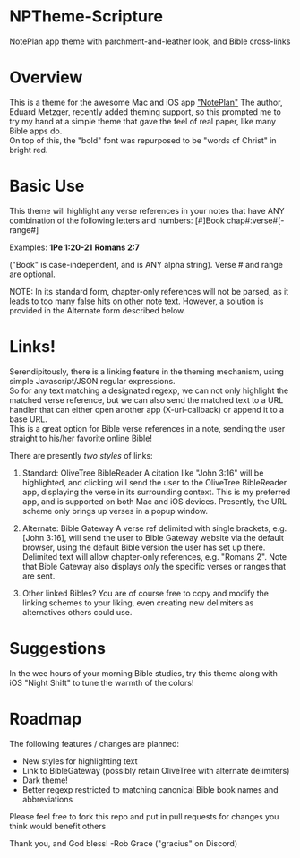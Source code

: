 # NPTheme-Scripture
NotePlan app theme with parchment-and-leather look, and Bible cross-links

# Overview
This is a theme for the awesome Mac and iOS app ["NotePlan"](https://apps.apple.com/us/app/noteplan-3/id1505432629)
The author, Eduard Metzger, recently added theming support, so this prompted me to try my hand 
at a simple theme that gave the feel of real paper, like many Bible apps do.  
On top of this, the "bold" font was repurposed to be "words of Christ" in bright red.

# Basic Use
This theme will highlight any verse references in your notes that have ANY combination of the following letters and numbers:
[#]Book chap#:verse#[-range#]

Examples:
**1Pe 1:20-21**
**Romans 2:7**

("Book" is case-independent, and is ANY alpha string). Verse # and range are optional.  

NOTE: In its standard form, chapter-only references will not be parsed, as it leads to too many false hits on other note text.  However, a solution is provided in the Alternate form described below. 

# Links!
Serendipitously, there is a linking feature in the theming mechanism, using simple Javascript/JSON regular expressions.   
So for any text matching a designated regexp, we can not only highlight the matched verse reference, but we can also send the matched text to a URL handler that can either open another app (X-url-callback) or append it to a base URL.  
This is a great option for Bible verse references in a note, sending the user straight to his/her favorite online Bible!

There are presently *two styles* of links:

1. Standard: OliveTree BibleReader
A citation like "John 3:16" will be highlighted, and clicking will send the user to the OliveTree BibleReader app, displaying the verse in its surrounding context.  This is my preferred app, and is supported on both Mac and iOS devices. Presently, the URL scheme only brings up verses in a popup window.  

2. Alternate: Bible Gateway 
A verse ref delimited with single brackets, e.g. [John 3:16], will send the user to Bible Gateway website via the default browser, using the default Bible version the user has set up there. Delimited text will allow chapter-only references, e.g. "Romans 2".  Note that Bible Gateway also displays *only* the specific verses or ranges that are sent. 

3. Other linked Bibles?
You are of course free to copy and modify the linking schemes to your liking, even creating new delimiters as alternatives others could use. 

# Suggestions
In the wee hours of your morning Bible studies, try this theme along with iOS "Night Shift" to tune the warmth of the colors!

# Roadmap
The following features / changes are planned:
- New styles for highlighting text
- Link to BibleGateway (possibly retain OliveTree with alternate delimiters)
- Dark theme!
- Better regexp restricted to matching canonical Bible book names and abbreviations

Please feel free to fork this repo and put in pull requests for changes you
think would benefit others

Thank you, and God bless!
-Rob Grace ("gracius" on Discord)
